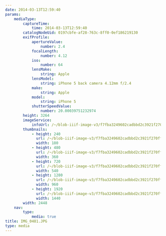 ```yaml
---
date: 2014-03-13T12:59:40
params:
    mediaType:
        captureTime:
            time: 2014-03-13T12:59:40
        catalogNodeUid: 0197cbfe-af28-763c-8ff0-0ef186219130
        exifProfile:
            apertureValue:
                number: 2.4
            focalLength:
                number: 4.12
            iso:
                number: 64
            lensMake:
                string: Apple
            lensModel:
                string: iPhone 5 back camera 4.12mm f/2.4
            make:
                string: Apple
            model:
                string: iPhone 5
            shutterSpeedValue:
                number: 20.00039751232974
        height: 3264
        imageService:
            infoUrl: /~/blob-iiif-image-v3/f7fba3249602cadbbd2c3921f270ff889855e4ac2684cc8bafd3e3d332a85ea5/info.json
        thumbnails:
            - height: 240
              url: /~/blob-iiif-image-v3/f7fba3249602cadbbd2c3921f270ff889855e4ac2684cc8bafd3e3d332a85ea5/full/180%2C240/0/default.jpg
              width: 180
            - height: 480
              url: /~/blob-iiif-image-v3/f7fba3249602cadbbd2c3921f270ff889855e4ac2684cc8bafd3e3d332a85ea5/full/360%2C480/0/default.jpg
              width: 360
            - height: 720
              url: /~/blob-iiif-image-v3/f7fba3249602cadbbd2c3921f270ff889855e4ac2684cc8bafd3e3d332a85ea5/full/540%2C720/0/default.jpg
              width: 540
            - height: 1280
              url: /~/blob-iiif-image-v3/f7fba3249602cadbbd2c3921f270ff889855e4ac2684cc8bafd3e3d332a85ea5/full/960%2C1280/0/default.jpg
              width: 960
            - height: 1920
              url: /~/blob-iiif-image-v3/f7fba3249602cadbbd2c3921f270ff889855e4ac2684cc8bafd3e3d332a85ea5/full/1440%2C1920/0/default.jpg
              width: 1440
        width: 2448
    nav:
        type:
            media: true
title: IMG_0481.JPG
type: media
---
```

